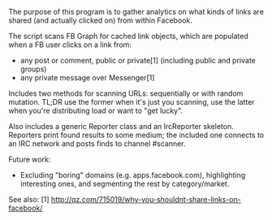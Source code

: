 The purpose of this program is to gather analytics on what kinds of links are shared (and actually
clicked on) from within Facebook.

The script scans FB Graph for cached link objects, which are populated when a FB user clicks on
a link from:

 * any post or comment, public or private[1] (including public and private groups)
 * any private message over Messenger[1]

Includes two methods for scanning URLs: sequentially or with random mutation. TL;DR use the former
when it's just you scanning, use the latter when you're distributing load or want to "get lucky".

Also includes a generic Reporter class and an IrcReporter skeleton. Reporters print found results
to some medium; the included one connects to an IRC network and posts finds to channel #scanner.

Future work:

 * Excluding "boring" domains (e.g. apps.facebook.com), highlighting interesting ones, and
   segmenting the rest by category/market.

See also:
 [1] http://qz.com/715019/why-you-shouldnt-share-links-on-facebook/